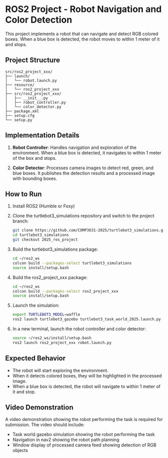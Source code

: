 # ROS2 Project - Robot Navigation and Color Detection

This project implements a robot that can navigate and detect RGB colored boxes. When a blue box is detected, the robot moves to within 1 meter of it and stops.

## Project Structure

```
src/ros2_project_xxx/
├── launch/
│   └── robot.launch.py
├── resource/
│   └── ros2_project_xxx
├── src/ros2_project_xxx/
│   ├── __init__.py
│   ├── robot_controller.py
│   └── color_detector.py
├── package.xml
├── setup.cfg
└── setup.py
```

## Implementation Details

1. **Robot Controller**: Handles navigation and exploration of the environment. When a blue box is detected, it navigates to within 1 meter of the box and stops.

2. **Color Detector**: Processes camera images to detect red, green, and blue boxes. It publishes the detection results and a processed image with bounding boxes.

## How to Run

1. Install ROS2 (Humble or Foxy)

2. Clone the turtlebot3_simulations repository and switch to the project branch:
   ```bash
   git clone https://github.com/COMP3631-2025/turtlebot3_simulations.git
   cd turtlebot3_simulations
   git checkout 2025_ros_project
   ```

3. Build the turtlebot3_simulations package:
   ```bash
   cd ~/ros2_ws
   colcon build --packages-select turtlebot3_simulations
   source install/setup.bash
   ```

4. Build the ros2_project_xxx package:
   ```bash
   cd ~/ros2_ws
   colcon build --packages-select ros2_project_xxx
   source install/setup.bash
   ```

5. Launch the simulation:
   ```bash
   export TURTLEBOT3_MODEL=waffle
   ros2 launch turtlebot3_gazebo turtlebot3_task_world_2025.launch.py
   ```

6. In a new terminal, launch the robot controller and color detector:
   ```bash
   source ~/ros2_ws/install/setup.bash
   ros2 launch ros2_project_xxx robot.launch.py
   ```

## Expected Behavior

- The robot will start exploring the environment.
- When it detects colored boxes, they will be highlighted in the processed image.
- When a blue box is detected, the robot will navigate to within 1 meter of it and stop.

## Video Demonstration

A video demonstration showing the robot performing the task is required for submission. The video should include:
- Task world gazebo simulation showing the robot performing the task
- Navigation in nav2 showing the robot path planning
- Window display of processed camera feed showing detection of RGB objects
